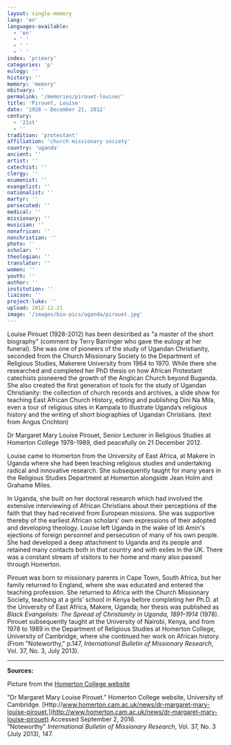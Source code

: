 ```yaml
---
layout: single-memory
lang: 'en'
languages-available:
  - 'en'
  - ' '
  - ' '
  - ' '
index: 'primary'
categories: 'p'
eulogy: ''
history: ''
memory: 'memory'
obituary: ''
permalink: '/memories/pirouet-louise/'
title: 'Pirouet, Louise'
date: '1928 – December 21, 2012'
century:
  - '21st'
  - ''                     
tradition: 'protestant'                       
affiliation: 'church missionary society'
country: 'uganda'
ancient: ''
artist: ''
catechist: ''
clergy: ''
ecumenist: ''
evangelist: ''
nationalist: ''
martyr: ''
persecuted: ''
medical: ''
missionary: ''
musician: ''
nonafrican: ''
nonchristian: ''
photo: ''
scholar: ''
theologian: ''
translator: ''
women: ''
youth: ''
author: ''
institution: ''
liaison: ''
project-luke: ''
upload: 2012-12-21
image: '/images/bio-pics/uganda/pirouet.jpg'
---
```

Louise Pirouet (1928-2012) has been described as "a master of the short biography" (comment by Terry Barringer who gave the eulogy at her funeral). She was one of pioneers of the study of Ugandan Christianity, seconded from the Church Missionary Society to the Department of Religious Studies, Makerere University from 1964 to 1970. While there she researched and completed her PhD thesis on how African Protestant catechists pioneered the growth of the Anglican Church beyond Buganda. She also created the first generation of tools for the study of Ugandan Christianity: the collection of church records and archives, a slide show for teaching East African Church History, editing and publishing Dini Na Mila, even a tour of religious sites in Kampala to illustrate Uganda’s religious history and the writing of short biographies of Ugandan Christians. (text from Angus Crichton)  

Dr Margaret Mary Louise Pirouet, Senior Lecturer in Religious Studies at Homerton College 1978-1989, died peacefully on 21 December 2012.

Louise came to Homerton from the University of East Africa, at Makere in Uganda where she had been teaching religious studies and undertaking radical and innovative research. She subsequently taught for many years in the Religious Studies Department at Homerton alongside Jean Holm and Grahame Miles.

In Uganda, she built on her doctoral research which had involved the extensive interviewing of African Christians about their perceptions of the faith that they had received from European missions. She was supportive thereby of the earliest African scholars’ own expressions of their adopted and developing theology. Louise left Uganda in the wake of Idi Amin's ejections of foreign personnel and persecution of many of his own people. She had developed a deep attachment to Uganda and its people and retained many contacts both in that country and with exiles in the UK. There was a constant stream of visitors to her home and many also passed through Homerton.

Pirouet was born to missionary parents in Cape Town, South Africa, but her family returned to England, where she was educated and entered the teaching profession. She returned to Africa with the Church Missionary Society, teaching at a girls’ school in Kenya before completing her Ph.D. at the University of East Africa, Makere, Uganda; her thesis was published as _Black Evangelists: The Spread of Christianity in Uganda, 1891–1914_ (1978). Pirouet subsequently taught at the University of Nairobi, Kenya, and from 1978 to 1989 in the Department of Religious Studies at Homerton College, University of Cambridge, where she continued her work on African history. (From "Noteworthy," p.147, _International Bulletin of Missionary Research_, Vol. 37, No. 3, July 2013).

***

**Sources:**  

Picture from the [Homerton College website](http://www.homerton.cam.ac.uk/news/dr-margaret-mary-louise-pirouet)  

"Dr Margaret Mary Louise Pirouet." Homerton College website, University of Cambridge. [Http://www.homerton.cam.ac.uk/news/dr-margaret-mary-louise-pirouet.](http://www.homerton.cam.ac.uk/news/dr-margaret-mary-louise-pirouet) Accessed September 2, 2016.  
"Noteworthy" _International Bulletin of Missionary Research_, Vol. 37, No. 3 (July 2013), 147.
